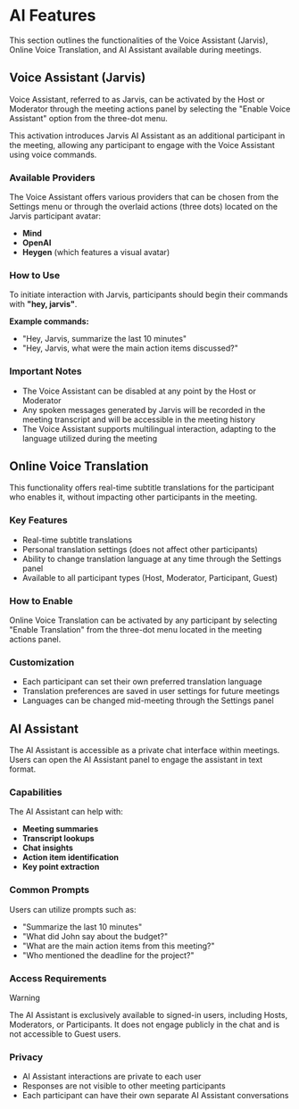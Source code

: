 # AI Features

This section outlines the functionalities of the Voice Assistant (Jarvis), Online Voice Translation, and AI Assistant available during meetings.

## Voice Assistant (Jarvis)

Voice Assistant, referred to as Jarvis, can be activated by the Host or Moderator through the meeting actions panel by selecting the "Enable Voice Assistant" option from the three-dot menu.

This activation introduces Jarvis AI Assistant as an additional participant in the meeting, allowing any participant to engage with the Voice Assistant using voice commands.

### Available Providers

The Voice Assistant offers various providers that can be chosen from the Settings menu or through the overlaid actions (three dots) located on the Jarvis participant avatar:

- **Mind**
- **OpenAI**
- **Heygen** (which features a visual avatar)

### How to Use

To initiate interaction with Jarvis, participants should begin their commands with **"hey, jarvis"**.

**Example commands:**

- "Hey, Jarvis, summarize the last 10 minutes"
- "Hey, Jarvis, what were the main action items discussed?"

### Important Notes

- The Voice Assistant can be disabled at any point by the Host or Moderator
- Any spoken messages generated by Jarvis will be recorded in the meeting transcript and will be accessible in the meeting history
- The Voice Assistant supports multilingual interaction, adapting to the language utilized during the meeting

## Online Voice Translation

This functionality offers real-time subtitle translations for the participant who enables it, without impacting other participants in the meeting.

### Key Features

- Real-time subtitle translations
- Personal translation settings (does not affect other participants)
- Ability to change translation language at any time through the Settings panel
- Available to all participant types (Host, Moderator, Participant, Guest)

### How to Enable

Online Voice Translation can be activated by any participant by selecting "Enable Translation" from the three-dot menu located in the meeting actions panel.

### Customization

- Each participant can set their own preferred translation language
- Translation preferences are saved in user settings for future meetings
- Languages can be changed mid-meeting through the Settings panel

## AI Assistant

The AI Assistant is accessible as a private chat interface within meetings. Users can open the AI Assistant panel to engage the assistant in text format.

### Capabilities

The AI Assistant can help with:

- **Meeting summaries**
- **Transcript lookups**
- **Chat insights**
- **Action item identification**
- **Key point extraction**

### Common Prompts

Users can utilize prompts such as:

- "Summarize the last 10 minutes"
- "What did John say about the budget?"
- "What are the main action items from this meeting?"
- "Who mentioned the deadline for the project?"

### Access Requirements

> [!WARNING]
> The AI Assistant is exclusively available to signed-in users, including Hosts, Moderators, or Participants. It does not engage publicly in the chat and is not accessible to Guest users.

### Privacy

- AI Assistant interactions are private to each user
- Responses are not visible to other meeting participants
- Each participant can have their own separate AI Assistant conversations
